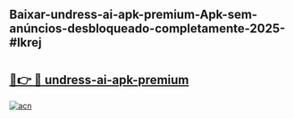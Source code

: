 ## Baixar-undress-ai-apk-premium-Apk-sem-anúncios-desbloqueado-completamente-2025-#lkrej

# <h2><a href="https://ainizakaria.my?title=undress-ai-apk-premium&ref=22M">🔗👉 🔴 undress-ai-apk-premium</a></h2>

[![acn](https://github.com/user-attachments/assets/0f9c940e-d8b0-45ae-aac7-cd30a18b3e1c)](https://ainizakaria.my?title=undress-ai-apk-premium&ref=22M)

